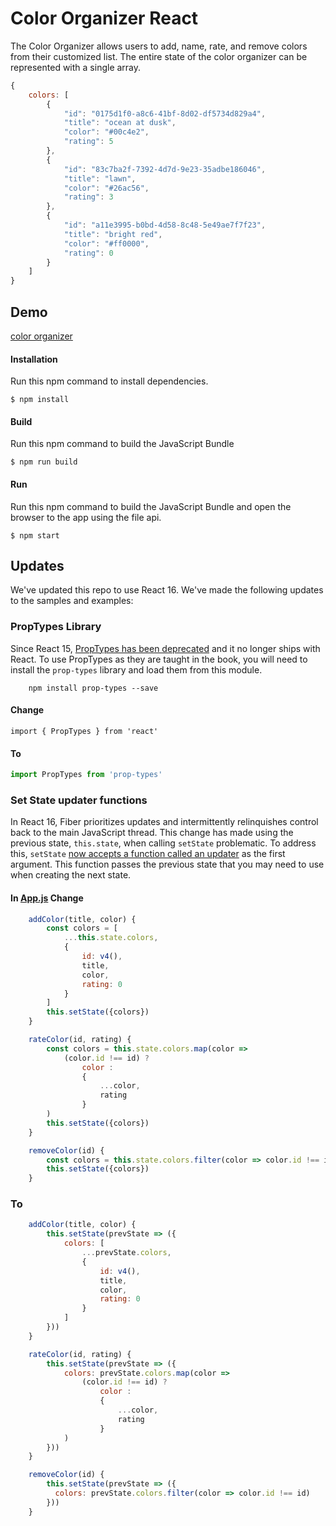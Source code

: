 Color Organizer React
=====================
The Color Organizer allows users to add, name, rate, and remove colors from their customized list. The entire state of
the color organizer can be represented with a single array.

```javascript
{
    colors: [
        {
            "id": "0175d1f0-a8c6-41bf-8d02-df5734d829a4",
            "title": "ocean at dusk",
            "color": "#00c4e2",
            "rating": 5
        },
        {
            "id": "83c7ba2f-7392-4d7d-9e23-35adbe186046",
            "title": "lawn",
            "color": "#26ac56",
            "rating": 3
        },
        {
            "id": "a11e3995-b0bd-4d58-8c48-5e49ae7f7f23",
            "title": "bright red",
            "color": "#ff0000",
            "rating": 0
        }
    ]
}
```

Demo
-------------
[color organizer](https://rawgit.com/MoonHighway/learning-react/master/chapter-06/color-organizer/dist/index.html)


#### Installation
Run this npm command to install dependencies.
```
$ npm install
```

#### Build
Run this npm command to build the JavaScript Bundle
```
$ npm run build
```

#### Run
Run this npm command to build the JavaScript Bundle and open the browser to the app using the file api.
```
$ npm start
```

Updates
-------------
We've updated this repo to use React 16. We've made the following updates to the
samples and examples:

### PropTypes Library
Since React 15, [PropTypes has been deprecated](https://facebook.github.io/react/blog/2017/04/07/react-v15.5.0.html)
and it no longer ships with React. To use PropTypes as they are taught in the book,
you will need to install the `prop-types` library and load them from this module.

```
    npm install prop-types --save
```

#### Change
```
import { PropTypes } from 'react'
```

#### To
```javascript
import PropTypes from 'prop-types'
````

### Set State updater functions
In React 16, Fiber prioritizes updates and intermittently relinquishes control back
to the main JavaScript thread. This change has made using the previous state, `this.state`,
when calling `setState` problematic. To address this, `setState` [now accepts a function called
an updater](https://facebook.github.io/react/docs/react-component.html) as the first argument.
This function passes the previous state that you may need to use when creating the next state.

#### In [App.js](https://github.com/MoonHighway/learning-react/blob/master/chapter-06/color-organizer/src/components/App.js) Change
```javascript
    addColor(title, color) {
        const colors = [
            ...this.state.colors,
            {
                id: v4(),
                title,
                color,
                rating: 0
            }
        ]
        this.setState({colors})
    }

    rateColor(id, rating) {
        const colors = this.state.colors.map(color =>
            (color.id !== id) ?
                color :
                {
                    ...color,
                    rating
                }
        )
        this.setState({colors})
    }

    removeColor(id) {
        const colors = this.state.colors.filter(color => color.id !== id)
        this.setState({colors})
    }
```


### To
```javascript
    addColor(title, color) {
        this.setState(prevState => ({
            colors: [
                ...prevState.colors,
                {
                    id: v4(),
                    title,
                    color,
                    rating: 0
                }
            ]
        }))
    }

    rateColor(id, rating) {
        this.setState(prevState => ({
            colors: prevState.colors.map(color =>
                (color.id !== id) ?
                    color :
                    {
                        ...color,
                        rating
                    }
            )
        }))
    }

    removeColor(id) {
        this.setState(prevState => ({
          colors: prevState.colors.filter(color => color.id !== id)
        }))
    }
```
